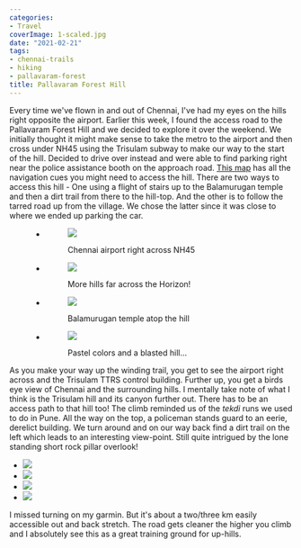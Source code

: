 ```yaml
---
categories:
- Travel
coverImage: 1-scaled.jpg
date: "2021-02-21"
tags:
- chennai-trails
- hiking
- pallavaram-forest
title: Pallavaram Forest Hill
---
```


Every time we've flown in and out of Chennai, I've had my eyes on the hills right opposite the airport. Earlier this week, I found the access road to the Pallavaram Forest Hill and we decided to explore it over the weekend. We initially thought it might make sense to take the metro to the airport and then cross under NH45 using the Trisulam subway to make our way to the start of the hill. Decided to drive over instead and were able to find parking right near the police assistance booth on the approach road. [This map](https://www.google.com/maps/d/viewer?mid=1uOa2PMdot0FT5_1XQLKEow-B-xuwGTk6&usp=sharing) has all the navigation cues you might need to access the hill. There are two ways to access this hill - One using a flight of stairs up to the Balamurugan temple and then a dirt trail from there to the hill-top. And the other is to follow the tarred road up from the village. We chose the latter since it was close to where we ended up parking the car.

<figure>

- <figure>
    
    ![](images/1-1200x900.jpg)
    
    <figcaption>
    
    Chennai airport right across NH45
    
    </figcaption>
    
    </figure>
    
- <figure>
    
    ![](images/20210221_172250-1200x857.jpg)
    
    <figcaption>
    
    More hills far across the Horizon!
    
    </figcaption>
    
    </figure>
    
- <figure>
    
    ![](images/20210221_172357-1200x900.jpg)
    
    <figcaption>
    
    Balamurugan temple atop the hill
    
    </figcaption>
    
    </figure>
    
- <figure>
    
    ![](images/20210221_172503-1200x900.jpg)
    
    <figcaption>
    
    Pastel colors and a blasted hill...
    
    </figcaption>
    
    </figure>
    



</figure>

As you make your way up the winding trail, you get to see the airport right across and the Trisulam TTRS control building. Further up, you get a birds eye view of Chennai and the surrounding hills. I mentally take note of what I think is the Trisulam hill and its canyon further out. There has to be an access path to that hill too! The climb reminded us of the _tekdi_ runs we used to do in Pune. All the way on the top, a policeman stands guard to an eerie, derelict building. We turn around and on our way back find a dirt trail on the left which leads to an interesting view-point. Still quite intrigued by the lone standing short rock pillar overlook!

- ![](images/20210221_172437-900x1200.jpg)
- ![](images/152166687_10164798910975182_5580872275141135345_o-1200x1200.jpg)
- ![](images/152305814_10164798910965182_30643508501594868_o-1200x1200.jpg)
- ![](images/20210221_114432-1200x900.jpg)

I missed turning on my garmin. But it's about a two/three km easily accessible out and back stretch. The road gets cleaner the higher you climb and I absolutely see this as a great training ground for up-hills.
